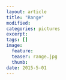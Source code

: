```yaml
---
layout: article
title: "Range"
modified:
categories: pictures
excerpt:
tags: []
image:
  feature:
  teaser: range.jpg
  thumb:
date: 2015-5-01
---
```



